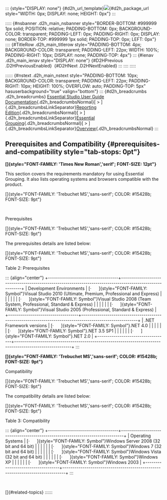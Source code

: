 ::: {style="DISPLAY: none"}
[](ms-xhelp:///?Id=d2h_url_template){#d2h_url_template}![](!package_url!){#d2h_package_url style="WIDTH: 0px; DISPLAY: none; HEIGHT: 0px"}
:::

::::: {#nsbanner .d2h_main_nsbanner style="BORDER-BOTTOM: #999999 1px solid; POSITION: relative; PADDING-BOTTOM: 0px; BACKGROUND-COLOR: transparent; PADDING-LEFT: 0px; PADDING-RIGHT: 0px; DISPLAY: none; BORDER-TOP: #999999 1px solid; PADDING-TOP: 0px; LEFT: 0px"}
:::: {#TitleRow .d2h_main_titlerow style="PADDING-BOTTOM: 4px; BACKGROUND-COLOR: transparent; PADDING-LEFT: 22px; WIDTH: 100%; PADDING-RIGHT: 10px; DISPLAY: none; PADDING-TOP: 4px"}
::: {#ienav .d2h_main_ienav style="DISPLAY: none"}
[](ms-xhelp:///?Id=76553ee1-6fd3-4c7a-a164-8479e6391143){#D2HPrevious .D2HPreviousEnabled}  [](ms-xhelp:///?Id=8f2840b5-a486-40d4-b93a-4f66794d29e0){#D2HNext .D2HNextEnabled}
:::
::::
:::::

:::::: {#nstext .d2h_main_nstext style="PADDING-BOTTOM: 10px; BACKGROUND-COLOR: transparent; PADDING-LEFT: 22px; PADDING-RIGHT: 10px; HEIGHT: 100%; OVERFLOW: auto; PADDING-TOP: 5px" hasuserbackground="true" valign="bottom"}
::: {#d2h_breadcrumbs .d2h_breadcrumbs}
[Essential Studio User Guide Documentation](ms-xhelp:///?Id=12457748-09e3-4d74-a240-8e049cedf030){.d2h_breadcrumbsNormal}[ \> ]{.d2h_breadcrumbsLinkSeparator}[Reporting Edition](ms-xhelp:///?Id=027aa5b6-6676-4f93-ad23-c20e8c45792e){.d2h_breadcrumbsNormal}[ \> ]{.d2h_breadcrumbsLinkSeparator}[Essential Grouping](ms-xhelp:///?Id=37faf36d-c8f0-4c7d-90e1-39deecb620a6){.d2h_breadcrumbsNormal}[ \> ]{.d2h_breadcrumbsLinkSeparator}[Overview](ms-xhelp:///?Id=4c4518cb-625d-4e39-b2b3-86703eaeb52f){.d2h_breadcrumbsNormal}
:::

## Prerequisites and Compatibility {#prerequisites-and-compatibility style="tab-stops: 0pt"}

**[]{style="FONT-FAMILY: 'Times New Roman','serif'; FONT-SIZE: 12pt"}** 

This section covers the requirements mandatory for using Essential Grouping. It also lists operating systems and browsers compatible with the product.

[]{style="FONT-FAMILY: 'Trebuchet MS','sans-serif'; COLOR: #15428b; FONT-SIZE: 9pt"} 

 

Prerequisites

[]{style="FONT-FAMILY: 'Trebuchet MS','sans-serif'; COLOR: #15428b; FONT-SIZE: 9pt"} 

The prerequisites details are listed below:

[]{style="FONT-FAMILY: 'Trebuchet MS','sans-serif'; COLOR: #15428b; FONT-SIZE: 9pt"} 

Table 2: Prerequisites

::: {align="center"}
+-----------------------------------+----------------------------------------------------------------------------------------------------------+
| Development Environments          | [·      ]{style="FONT-FAMILY: Symbol"}Visual Studio 2010 (Ultimate, Premium, Professional and Express)   |
|                                   |                                                                                                          |
|                                   | [·      ]{style="FONT-FAMILY: Symbol"}Visual Studio 2008 (Team System, Professional, Standard & Express) |
|                                   |                                                                                                          |
|                                   | [·      ]{style="FONT-FAMILY: Symbol"}Visual Studio 2005 (Professional, Standard & Express)              |
+-----------------------------------+----------------------------------------------------------------------------------------------------------+
| .NET Framework versions           | [·      ]{style="FONT-FAMILY: Symbol"}.NET 4.0                                                           |
|                                   |                                                                                                          |
|                                   | [·      ]{style="FONT-FAMILY: Symbol"}.NET 3.5 SP1                                                       |
|                                   |                                                                                                          |
|                                   | [·      ]{style="FONT-FAMILY: Symbol"}.NET 2.0                                                           |
+-----------------------------------+----------------------------------------------------------------------------------------------------------+
:::

**[]{style="FONT-FAMILY: 'Trebuchet MS','sans-serif'; COLOR: #15428b; FONT-SIZE: 9pt"}** 

Compatibility

[]{style="FONT-FAMILY: 'Trebuchet MS','sans-serif'; COLOR: #15428b; FONT-SIZE: 9pt"} 

The compatibility details are listed below:

[]{style="FONT-FAMILY: 'Trebuchet MS','sans-serif'; COLOR: #15428b; FONT-SIZE: 9pt"} 

Table 3: Compatibility

::: {align="center"}
+-----------------------------------+-------------------------------------------------------------------------------+
| Operating Systems                 | [·      ]{style="FONT-FAMILY: Symbol"}Windows Server 2008 (32 bit and 64 bit) |
|                                   |                                                                               |
|                                   | [·      ]{style="FONT-FAMILY: Symbol"}Windows 7 (32 bit and 64 bit)           |
|                                   |                                                                               |
|                                   | [·      ]{style="FONT-FAMILY: Symbol"}Windows Vista (32 bit and 64 bit)       |
|                                   |                                                                               |
|                                   | [·      ]{style="FONT-FAMILY: Symbol"}Windows XP                              |
|                                   |                                                                               |
|                                   | [·      ]{style="FONT-FAMILY: Symbol"}Windows 2003                            |
+-----------------------------------+-------------------------------------------------------------------------------+
:::

 

[]{#related-topics}
::::::
